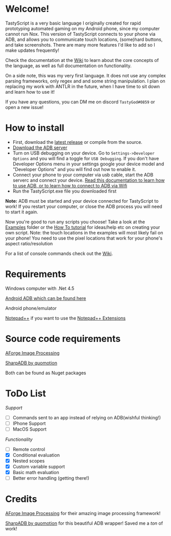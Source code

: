 # Welcome!

TastyScript is a very basic language I originally created for rapid prototyping automated gaming on my Android phone, since my computer cannot run Nox. This version of TastyScript connects to your phone via ADB, and allows you to communicate touch locations, (some)hard buttons, and take screenshots. There are many more features I'd like to add so I make updates frequently!

Check the documentation at the [Wiki](/Wiki) to learn about the core concepts of the language, as well as full documentation on functionality.
 
On a side note, this was my very first language. It does not use any complex parsing frameworks, only regex and and some string manipulation. I plan on replacing my work with ANTLR in the future, when I have time to sit down and learn how to use it!

If you have any questions, you can DM me on discord `TastyGod#0859` or open a new issue!  

# How to install
* First, download the [latest release](https://github.com/TastyGod/TastyScript/releases) or compile from the source.
* [Download the ADB server](https://developer.android.com/studio/releases/platform-tools.html)
* Turn on USB debugging on your device. Go to `Settings->Developer Options` and you will find a toggle for `USB Debugging`. If you don't have Developer Options menu in your settings google your device model and "Developer Options" and you will find out how to enable it.
* Connect your phone to your computer via usb cable, start the ADB serverc and connect your device. [Read this documentation to learn how to use ADB, or to learn how to connect to ADB via Wifi](https://developer.android.com/studio/command-line/adb.html)
* Run the TastyScript.exe file you downloaded first

**Note:** ADB must be started and your device connected for TastyScript to work! If you restart your computer, or close the ADB process you will need to start it again.

Now you're good to run any scripts you choose! Take a look at the [Examples](/Examples) folder or the [How To tutorial](https://github.com/TastyGod/TastyScript/wiki/Tutorial:-How-To-Create-a-Functional-Script) for ideas/help etc on creating your own script. Note: the touch locations in the examples will most likely fail on your phone! You need to use the pixel locations that work for your phone's aspect ratio/resolution

For a list of console commands check out the [Wiki](/Wiki/ConsoleCommands.md).


# Requirements
Windows computer with .Net 4.5

[Android ADB which can be found here](https://developer.android.com/studio/releases/platform-tools.html)

Android phone/emulator

[Notepad++](https://notepad-plus-plus.org/) if you want to use the [Notepad++ Extensions](https://github.com/TastyGod/TastyScript/tree/master/Notepad-%20Extensions)

# Source code requirements
[AForge Image Processing](https://github.com/andrewkirillov/AForge.NET)

[SharpADB by quomotion](https://github.com/quamotion/madb)

Both can be found as Nuget packages

# ToDo List
*Support*
- [ ] Commands sent to an app instead of relying on ADB(wishful thinking!)
- [ ] IPhone Support
- [ ] MacOS Support

*Functionality*
- [ ] Remote control
- [x] Conditional evaluation
- [x] Nested scopes
- [x] Custom variable support
- [x] Basic math evaluation
- [ ] Better error handling (getting there!)

# Credits
[AForge Image Processing](https://github.com/andrewkirillov/AForge.NET) for their amazing image processing framework!

[SharpADB by quomotion](https://github.com/quamotion/madb) for this beautiful ADB wrapper! Saved me a *ton* of work!
